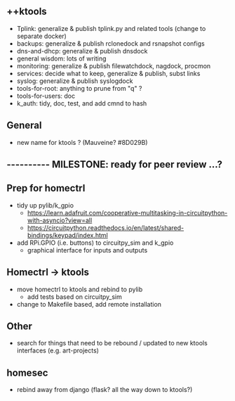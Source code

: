 
## ++ktools
   - Tplink: generalize & publish tplink.py and related tools (change to separate docker)
   - backups: generalize & publish rclonedock and rsnapshot configs
   - dns-and-dhcp: generalize & publish dnsdock
   - general wisdom: lots of writing
   - monitoring: generalize & publish filewatchdock, nagdock, procmon
   - services: decide what to keep, generalize & publish, subst links
   - syslog: generalize & publish syslogdock
   - tools-for-root: anything to prune from "q" ?
   - tools-for-users: doc
   - k_auth: tidy, doc, test, and add cmnd to hash

## General
   - new name for ktools ?  (Mauveine?  #8D029B)

## ---------- MILESTONE: ready for peer review ...?

## Prep for homectrl
   - tidy up pylib/k_gpio
     - https://learn.adafruit.com/cooperative-multitasking-in-circuitpython-with-asyncio?view=all
     - https://circuitpython.readthedocs.io/en/latest/shared-bindings/keypad/index.html
   - add RPi.GPIO (i.e. buttons) to circuitpy_sim and k_gpio
      - graphical interface for inputs and outputs

## Homectrl -> ktools
   - move homectrl to ktools and rebind to pylib
      - add tests based on circuitpy_sim
   - change to Makefile based, add remote installation

## Other
   - search for things that need to be rebound / updated to new ktools interfaces (e.g. art-projects)

## homesec
   - rebind away from django  (flask?  all the way down to ktools?)
